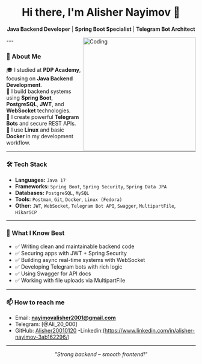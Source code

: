 <h1 align="center">Hi there, I'm Alisher Nayimov 👋</h1>

<p align="center">
  <b>Java Backend Developer</b> | <b>Spring Boot Specialist</b> | <b>Telegram Bot Architect</b>
</p>
<img align="right" alt="Coding" width="300" src="https://media.giphy.com/media/qgQUggAC3Pfv687qPC/giphy.gif" />
---

### 🚀 About Me

🎓 I studied at <b>PDP Academy</b>, focusing on **Java Backend Development**.  
💼 I build backend systems using **Spring Boot**, **PostgreSQL**, **JWT**, and **WebSocket** technologies.  
🤖 I create powerful **Telegram Bots** and secure REST APIs.  
🐧 I use **Linux** and basic **Docker** in my development workflow.

---

### 🛠️ Tech Stack

- **Languages:** `Java 17`
- **Frameworks:** `Spring Boot`, `Spring Security`, `Spring Data JPA`
- **Databases:** `PostgreSQL`, `MySQL`
- **Tools:** `Postman`, `Git`, `Docker`, `Linux (Fedora)`
- **Other:** `JWT`, `WebSocket`, `Telegram Bot API`, `Swagger`, `MultipartFile`, `HikariCP`

---

### 🧠 What I Know Best

- ✅ Writing clean and maintainable backend code
- ✅ Securing apps with JWT + Spring Security
- ✅ Building async real-time systems with WebSocket
- ✅ Developing Telegram bots with rich logic
- ✅ Using Swagger for API docs
- ✅ Working with file uploads via MultipartFile

---

### 📫 How to reach me

- Email: **nayimovalisher2001@gmail.com**
- Telegram: [@Ali_20_000]
- GitHub: [Alisher20010120](https://github.com/Alisher20010120)
-Linkedin:(https://www.linkedin.com/in/alisher-nayimov-3ab162296/)
---

<p align="center">
  <i>"Strong backend – smooth frontend!"</i>
</p>

